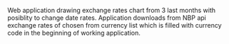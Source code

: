 Web application drawing exchange rates chart from 3 last months with posiblity to change date rates. Application downloads from NBP api exchange rates of chosen from currency list which is filled with currency code in the beginning of working application.
